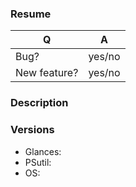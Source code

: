 ### Resume

| Q             | A
| ------------- | ---
| Bug?          | yes/no
| New feature?  | yes/no

### Description


### Versions

<!-- You can use `glances -V` to retrieve Glances and PSutil versions -->

* Glances:
* PSutil:
* OS:
